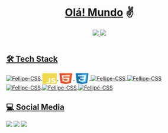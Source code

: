<h1 align="center"><u>Olá! Mundo</u> ✌️ </h1></u>
<div align="center">
  <a href="https://github.com/PachecosLife">
  <img height="180em" src="https://github-readme-stats.vercel.app/api?username=PachecosLife&show_icons=true&theme=dark&include_all_commits=true&count_private=true"/>
  <img height="180em" src="https://github-readme-stats.vercel.app/api/top-langs/?username=PachecosLife&layout=compact&langs_count=7&theme=dark"/>
    </div>
 <br>
   <h2>🛠 Tech Stack</h2>
<div style="display: inline_block">
  <img align="center" alt="Fellipe-CSS" height="40" width="50" src="https://cdn.jsdelivr.net/gh/devicons/devicon/icons/java/java-original.svg"/>
  <img align="center" alt="Fellipe-Js" height="30" width="40" src="https://raw.githubusercontent.com/devicons/devicon/master/icons/javascript/javascript-plain.svg">
  <img align="center" alt="Fellipe-HTML" height="30" width="40" src="https://raw.githubusercontent.com/devicons/devicon/master/icons/html5/html5-original.svg">
  <img align="center" alt="Fellipe-CSS" height="30" width="40" src="https://raw.githubusercontent.com/devicons/devicon/master/icons/css3/css3-original.svg">
  <img align="center" alt="Fellipe-CSS" height="30" width="40" src="https://cdn.jsdelivr.net/gh/devicons/devicon/icons/tomcat/tomcat-original.svg" />
  <img align="center" alt="Fellipe-CSS" height="30" width="40" src="https://cdn.jsdelivr.net/gh/devicons/devicon/icons/postgresql/postgresql-plain-wordmark.svg"/>
  <img align="center" alt="Fellipe-CSS" height="30" width="40" src="https://cdn.jsdelivr.net/gh/devicons/devicon/icons/mysql/mysql-original-wordmark.svg" />  
  <img align="center" alt="Fellipe-CSS" height="30" width="40" src="https://cdn.jsdelivr.net/gh/devicons/devicon/icons/visualstudio/visualstudio-plain.svg" />
  <img align="center" alt="Fellipe-CSS" height="30" width="40" src="https://cdn.jsdelivr.net/gh/devicons/devicon/icons/photoshop/photoshop-plain.svg" />
</div>


  
  ##
  <h2>💻 Social Media </h2>
  <div> 
    <a href="https://www.instagram.com/ofellipebr/" target="_blank"><img src="https://img.shields.io/badge/-Instagram-%23E4405F?style=for-the-badge&logo=instagram&logoColor=white" target="_blank"></a>
  <a href = "mailto:fellipe.universal@gmail.com"><img src="https://img.shields.io/badge/-Gmail-%23333?style=for-the-badge&logo=gmail&logoColor=white" target="_blank"></a>
  <a href="https://www.linkedin.com/in/fellipe-pacheco-883385205/" target="_blank"><img src="https://img.shields.io/badge/-LinkedIn-%230077B5?style=for-the-badge&logo=linkedin&logoColor=white" target="_blank"></a> 
</div>
  
